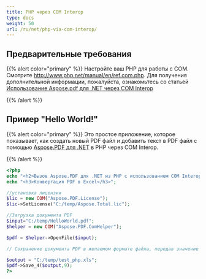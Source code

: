 ```yaml
---
title: PHP через COM Interop
type: docs
weight: 50
url: /ru/net/php-via-com-interop/
---
```


## Предварительные требования

{{% alert color="primary" %}}
Настройте ваш PHP для работы с COM. Смотрите <http://www.php.net/manual/en/ref.com.php>. Для получения дополнительной информации, пожалуйста, ознакомьтесь со статьей [Использование Aspose.pdf для .NET через COM Interop](/pdf/ru/net/use-aspose-pdf-for-net-via-com-interop/)

{{% /alert %}}

## Пример "Hello World!"

{{% alert color="primary" %}}
Это простое приложение, которое показывает, как создать новый PDF файл и добавить текст в PDF файл с помощью [Aspose.PDF для .NET](/pdf/ru/net/) в PHP через COM Interop.

{{% /alert %}}

```php
<?php
echo "<h2>Вызов Aspose.PDF для .NET из PHP с использованием COM Interoperatibility</h2>";
echo "<h3>Конвертация PDF в Excel</h3>";

//установка лицензии
$lic = new COM("Aspose.PDF.License");
$lic->SetLicense("C:/temp/Aspose.Total.lic");

//Загрузка документа PDF
$input="C:/temp/HelloWorld.pdf";
$helper = new COM("Aspose.PDF.ComHelper");

$pdf = $helper->OpenFile($input);

// Сохранение документа PDF в желаемом формате файла, передав значение перечисления SaveFormat для формата, в этом случае мы передаем 9 для excel.

$output = "C:/temp/test_php.xls";
$pdf->Save_4($output,9);
?>
```

